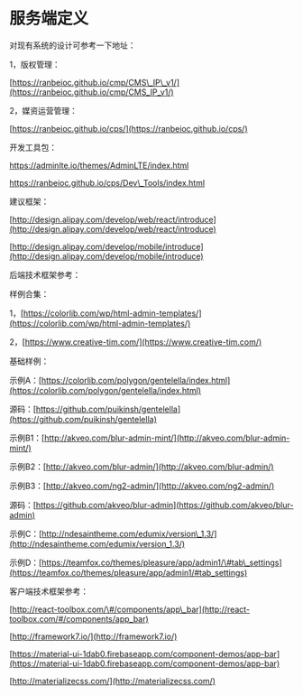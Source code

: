 # 服务端定义

对现有系统的设计可参考一下地址：

1，版权管理：

[https://ranbeioc.github.io/cmp/CMS\_IP\_v1/](https://ranbeioc.github.io/cmp/CMS_IP_v1/)

2，媒资运营管理：

[https://ranbeioc.github.io/cps/](https://ranbeioc.github.io/cps/)



开发工具包：

https://adminlte.io/themes/AdminLTE/index.html

https://ranbeioc.github.io/cps/Dev\_Tools/index.html

建议框架：

[http://design.alipay.com/develop/web/react/introduce](http://design.alipay.com/develop/web/react/introduce)

[http://design.alipay.com/develop/mobile/introduce](http://design.alipay.com/develop/mobile/introduce)

后端技术框架参考：

样例合集：

1，[https://colorlib.com/wp/html-admin-templates/](https://colorlib.com/wp/html-admin-templates/)

2，[https://www.creative-tim.com/](https://www.creative-tim.com/)

基础样例：

示例A：[https://colorlib.com/polygon/gentelella/index.html](https://colorlib.com/polygon/gentelella/index.html)

源码：[https://github.com/puikinsh/gentelella](https://github.com/puikinsh/gentelella)

示例B1：[http://akveo.com/blur-admin-mint/](http://akveo.com/blur-admin-mint/)

示例B2：[http://akveo.com/blur-admin/](http://akveo.com/blur-admin/)

示例B3：[http://akveo.com/ng2-admin/](http://akveo.com/ng2-admin/)

源码：[https://github.com/akveo/blur-admin](https://github.com/akveo/blur-admin)

示例C：[http://ndesaintheme.com/edumix/version\_1.3/](http://ndesaintheme.com/edumix/version_1.3/)

示例D：[https://teamfox.co/themes/pleasure/app/admin1/\#tab\_settings](https://teamfox.co/themes/pleasure/app/admin1/#tab_settings)

客户端技术框架参考：

[http://react-toolbox.com/\#/components/app\_bar](http://react-toolbox.com/#/components/app_bar)

[http://framework7.io/](http://framework7.io/)

[https://material-ui-1dab0.firebaseapp.com/component-demos/app-bar](https://material-ui-1dab0.firebaseapp.com/component-demos/app-bar)

[http://materializecss.com/](http://materializecss.com/)

